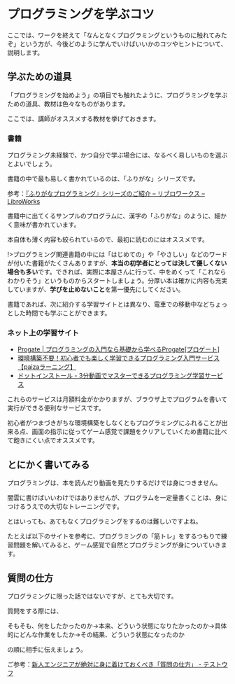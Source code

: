 # プログラミングを学ぶコツ

ここでは、ワークを終えて「なんとなくプログラミングというものに触れてみたぞ」という方が、今後どのように学んでいけばいいかのコツやヒントについて、説明します。

## 学ぶための道具

「プログラミングを始めよう」の項目でも触れたように、プログラミングを学ぶための道具、教材は色々なものがあります。

ここでは、講師がオススメする教材を挙げておきます。

### 書籍

プログラミング未経験で、かつ自分で学ぶ場合には、なるべく易しいものを選ぶとよいでしょう。

書籍の中で最も易しく書かれているのは、「ふりがな」シリーズです。

参考：[『ふりがなプログラミング』シリーズのご紹介 – リブロワークス – LibroWorks](https://libroworks.co.jp/?p=1976)

書籍中に出てくるサンプルのプログラムに、漢字の「ふりがな」のように、細かく意味が書かれています。

本自体も薄く内容も絞られているので、最初に読むのにはオススメです。

!>プログラミング関連書籍の中には「はじめての」や「やさしい」などのワードが付いた書籍がたくさんありますが、**本当の初学者にとっては決して優しくない場合も多い**です。できれば、実際に本屋さんに行って、中をめくって「これならわかりそう」というものからスタートしましょう。分厚い本は確かに内容も充実していますが、**学びを止めないこと**を第一優先にしてください。

書籍であれば、次に紹介する学習サイトとは異なり、電車での移動中などちょっとした時間でも学ぶことができます。

### ネット上の学習サイト

- [Progate | プログラミングの入門なら基礎から学べるProgate[プロゲート]](https://prog-8.com/)
- [環境構築不要！初心者でも楽しく学習できるプログラミング入門サービス【paizaラーニング】](https://paiza.jp/works)
- [ドットインストール - 3分動画でマスターできるプログラミング学習サービス](https://dotinstall.com/)

これらのサービスは月額料金がかかりますが、ブラウザ上でプログラムを書いて実行ができる便利なサービスです。

初心者がつまづきがちな環境構築をしなくともプログラミングにふれることが出来る点、画面の指示に従ってゲーム感覚で課題をクリアしていくため書籍に比べて飽きにくい点でオススメです。

## とにかく書いてみる

プログラミングは、本を読んだり動画を見たりするだけでは身につきません。

闇雲に書けばいいわけではありませんが、プログラムを一定量書くことは、身につけるうえでの大切なトレーニングです。

とはいっても、あてもなくプログラミングをするのは難しいですよね。

たとえば以下のサイトを参考に、プログラミングの「筋トレ」をするつもりで練習問題を解いてみると、ゲーム感覚で自然とプログラミングが身についていきます。


## 質問の仕方

プログラミングに限った話ではないですが、とても大切です。

質問をする際には、

そもそも、何をしたかったのか→本来、どういう状態になりたかったのか→具体的にどんな作業をしたか→その結果、どういう状態になったのか

の順に相手に伝えましょう。

ご参考：[新人エンジニアが絶対に身に着けておくべき「質問の仕方」 - テストウフ](https://yoshikiito.net/blog/archives/793/)